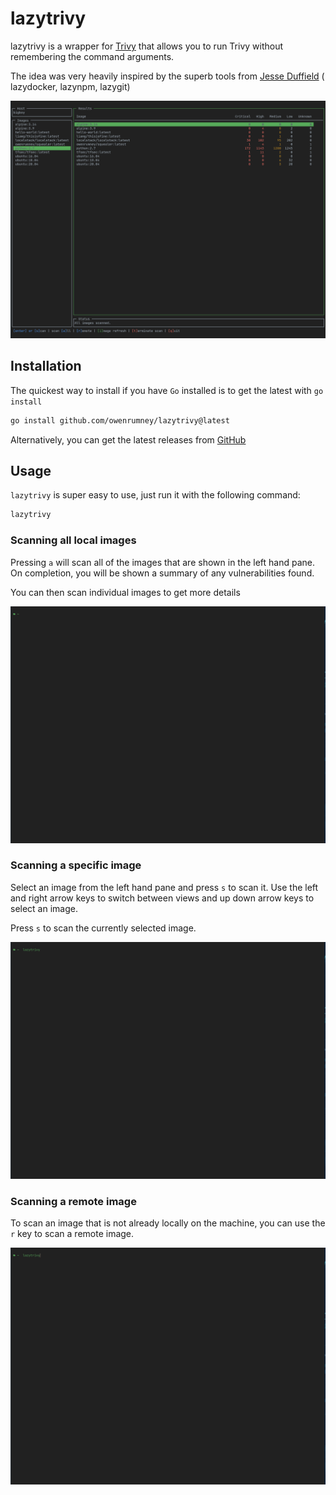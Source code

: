 # lazytrivy

lazytrivy is a wrapper for [Trivy](https://github.com/aquasecurity/trivy) that allows you to run Trivy without
remembering the command arguments.

The idea was very heavily inspired by the superb tools from [Jesse Duffield](https://github.com/jesseduffield) (
lazydocker, lazynpm, lazygit)

![Scan All Images](./.github/images/scan_all.png)

## Installation

The quickest way to install if you have `Go` installed is to get the latest with `go install`

```bash
go install github.com/owenrumney/lazytrivy@latest
```

Alternatively, you can get the latest releases from [GitHub](https://github.com/owenrumney/lazytrivy)

## Usage

`lazytrivy` is super easy to use, just run it with the following command:

```bash
lazytrivy
```

### Scanning all local images

Pressing `a` will scan all of the images that are shown in the left hand pane. On completion, you will be shown a
summary of any vulnerabilities found.

You can then scan individual images to get more details

![Scanning all images](./.github/images/scan_all_images.gif)

### Scanning a specific image

Select an image from the left hand pane and press `s` to scan it. Use the left and right arrow keys to switch between
views and up down arrow keys to select an image.

Press `s` to scan the currently selected image.

![Scanning an image](./.github/images/scan_individual_images.gif)

### Scanning a remote image

To scan an image that is not already locally on the machine, you can use the `r` key to scan a remote image.

![Scanning a remote image](./.github/images/scan_remote_image.gif)
